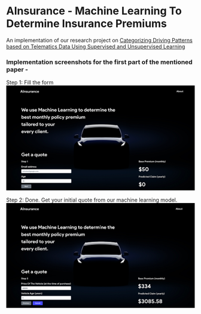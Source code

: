 # AInsurance - Machine Learning To Determine Insurance Premiums

An implementation of our research project on [Categorizing Driving Patterns based on Telematics Data Using Supervised and Unsupervised Learning](https://ieeexplore.ieee.org/document/9120976)

### Implementation screenshots for the first part of the mentioned paper -

Step 1: Fill the form
![Screenshot 1](https://raw.githubusercontent.com/yashmuchhala/AInsurance/master/images/ss1.png "Screenshot 1")

Step 2: Done. Get your initial quote from our machine learning model.
![Screenshot 2](https://raw.githubusercontent.com/yashmuchhala/AInsurance/master/images/ss2.png "Screenshot 2")
